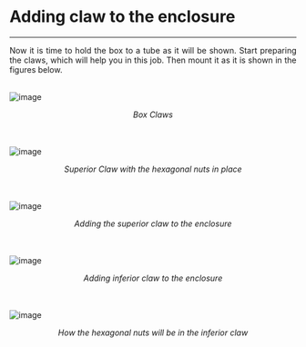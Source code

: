 # Adding claw to the enclosure

---

<div style="text-align: justify">Now it is time to hold the box to a tube as it will be shown. Start preparing the claws, which will help you in this job. Then mount it as it is shown in the figures below.</div>

<br />

![image](../img/20211102_171719.png)
<div style="font-style: italic; text-align: center;" markdown="1"> Box Claws</div>

<br />
<br />

![image](../img/20211102_172526.png)
<div style="font-style: italic; text-align: center;" markdown="1"> Superior Claw with the hexagonal nuts in place</div>

<br />
<br />

![image](../img/20211102_172838.png)
<div style="font-style: italic; text-align: center;" markdown="1"> Adding the superior claw to the enclosure</div>

<br />
<br />

![image](../img/20211102_172917.png)
<div style="font-style: italic; text-align: center;" markdown="1"> Adding inferior claw to the enclosure</div>

<br />
<br />

![image](../img/20211102_173236.png)
<div style="font-style: italic; text-align: center;" markdown="1"> How the hexagonal nuts will be in the inferior claw</div>
